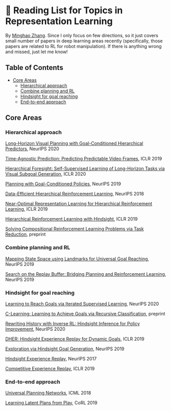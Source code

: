 # 🧾 Reading List for Topics in Representation Learning
By [Minghao Zhang](https://www.minghaozhang.com). Since I only focus on few directions, so it just covers small number of papers in deep learning areas recently (specifically, those papers are related to RL for robot manipulation). If there is anything wrong and missed, just let me know!


## Table of Contents
* [Core Areas](#core-areas)
  * [Hierarchical approach](#hierarchical-approach)
  * [Combine planning and RL](#combine-planning-and-rl)
  * [Hindsight for goal reaching](#hindsight-for-goal-reaching)
  * [End-to-end approach](#end-to-end-approach)
## Core Areas

### Hierarchical approach

[Long-Horizon Visual Planning with Goal-Conditioned Hierarchical Predictors](https://arxiv.org/abs/2006.13205), NeurIPS 2020

[Time-Agnostic Prediction: Predicting Predictable Video Frames](https://arxiv.org/abs/1808.07784), ICLR 2019

[Hierarchical Foresight: Self-Supervised Learning of Long-Horizon Tasks via Visual Subgoal Generation](https://arxiv.org/abs/1909.05829), ICLR 2020

[Planning with Goal-Conditioned Policies](https://arxiv.org/abs/1911.08453), NeurIPS 2019

[Data-Efficient Hierarchical Reinforcement Learning](https://arxiv.org/abs/1805.08296), NeurIPS 2018

[Near-Optimal Representation Learning for Hierarchical Reinforcement Learning](https://arxiv.org/abs/1810.01257), ICLR 2019

[Hierarchical Reinforcement Learning with Hindsight](https://arxiv.org/abs/1805.08180), ICLR 2019

[Solving Compositional Reinforcement Learning Problems via Task Reduction](https://openreview.net/forum?id=9SS69KwomAM), preprint


### Combine planning and RL

[Mapping State Space using Landmarks for Universal Goal Reaching](https://arxiv.org/abs/1908.05451), NeurIPS 2019

[Search on the Replay Buffer: Bridging Planning and Reinforcement Learning](https://arxiv.org/abs/1906.05253), NeurIPS 2019


### Hindsight for goal reaching

[Learning to Reach Goals via Iterated Supervised Learning](https://arxiv.org/abs/1912.06088), NeurIPS 2020

[C-Learning: Learning to Achieve Goals via Recursive Classification](https://arxiv.org/abs/2011.08909#:~:text=Title%3AC-Learning%3A%20Learning%20to%20Achieve%20Goals%20via%20Recursive%20Classification.,a%20conditional%20probability%20density%20function%20over%20future%20states.), preprint

[Rewriting History with Inverse RL: Hindsight Inference for Policy Improvement](https://arxiv.org/abs/2002.11089), NeurIPS 2020

[DHER: Hindsight Experience Replay for Dynamic Goals](https://openreview.net/forum?id=Byf5-30qFX), ICLR 2019

[Exploration via Hindsight Goal Generation](https://arxiv.org/abs/1906.04279), NeurIPS 2019

[Hindsight Experience Replay](https://arxiv.org/abs/1707.01495), NeurIPS 2017

[Competitive Experience Replay](https://arxiv.org/abs/1902.00528), ICLR 2019


### End-to-end approach

[Universal Planning Networks](https://arxiv.org/abs/1804.00645), ICML 2018

[Learning Latent Plans from Play](https://arxiv.org/abs/1903.01973), CoRL 2019
